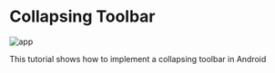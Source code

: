 # Collapsing Toolbar

![app](https://user-images.githubusercontent.com/17732781/55556748-92fd8380-56e8-11e9-9bb5-8a388eacdf37.gif)

This tutorial shows how to implement a collapsing toolbar in Android
